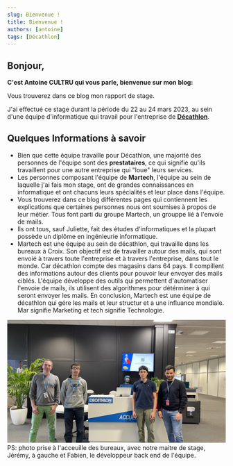 ```yaml
---
slug: Bienvenue !
title: Bienvenue !
authors: [antoine]
tags: [Décathlon]
---
```


## Bonjour,

**C'est Antoine CULTRU qui vous parle, bienvenue sur mon blog:**  

Vous trouverez dans ce blog mon rapport de stage.  

J'ai effectué ce stage durant la période du 22 au 24 mars 2023, au sein d'une équipe d'informatique qui travail pour l'entreprise de **[Décathlon](https://www.decathlon.fr
)**.  

## Quelques Informations à savoir  

- Bien que cette équipe travaille pour Décathlon, une majorité des personnes de l'équipe sont des **prestataires**, ce qui signifie qu'ils travaillent  pour une autre entreprise qui "loue" leurs services.
- Les personnes composant l'équipe de **Martech**, l'équipe au sein de laquelle j'ai fais mon stage, ont de grandes connaissances en informatique et ont chacuns leurs spécialités et leur place dans l'équipe.
- Vous trouverez dans ce blog différentes pages qui contiennent les explications que certaines personnes nous ont soumises à propos de leur métier. Tous font parti du groupe Martech, un grouppe lié à l'envoie de mails.
- Ils ont tous, sauf Juliette, fait des études d'informatiques et la plupart possède un diplôme en ingénieurie informatique.  
- Martech est une équipe au sein de décathlon, qui travaille dans les bureaux à Croix. Son objectif est de travailler autour des mails, qui sont envoié à travers toute l'entreprise et à travers l'entreprise, dans tout le monde. Car décathlon compte des magasins dans 64 pays. Il compillent des informations autour des clients pour pouvoir leur envoyer des mails ciblés. L'équipe développe des outils qui permettent d'automatiser l'envoie de mails, ils utilisent des algorithmes pour détérminer à qui seront envoyer les mails. En conclusion, Martech est une équipe de décathlon qui gére les mails et leur structur et a une influance mondiale. Mar signifie Marketing et tech signifie Technologie.  

![photo stage](./photo-stage.jpg)
PS: photo prise à l'acceuille des bureaux, avec notre maitre de stage, Jérémy, à gauche et Fabien, le développeur back end de l'équipe.  
